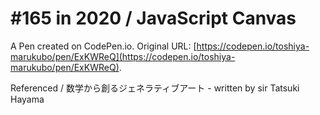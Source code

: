 # #165 in 2020 / JavaScript Canvas

A Pen created on CodePen.io. Original URL: [https://codepen.io/toshiya-marukubo/pen/ExKWReQ](https://codepen.io/toshiya-marukubo/pen/ExKWReQ).

Referenced / 数学から創るジェネラティブアート - written by sir Tatsuki Hayama